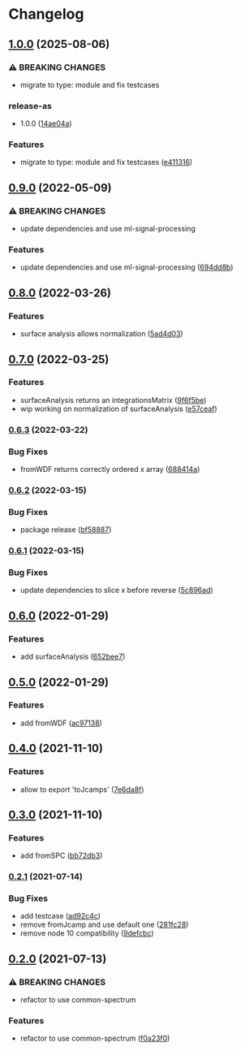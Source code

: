 # Changelog

## [1.0.0](https://github.com/cheminfo/raman-spectrum/compare/v0.9.0...v1.0.0) (2025-08-06)


### ⚠ BREAKING CHANGES

* migrate to type: module and fix testcases

### release-as

* 1.0.0 ([14ae04a](https://github.com/cheminfo/raman-spectrum/commit/14ae04a5f89f5cce7cd97eafcdb596d69c243f71))


### Features

* migrate to type: module and fix testcases ([e411316](https://github.com/cheminfo/raman-spectrum/commit/e4113166ef6b5d803c991690e9925609ee85a4ef))

## [0.9.0](https://github.com/cheminfo/raman-spectrum/compare/v0.8.0...v0.9.0) (2022-05-09)


### ⚠ BREAKING CHANGES

* update dependencies and use ml-signal-processing

### Features

* update dependencies and use ml-signal-processing ([694dd8b](https://github.com/cheminfo/raman-spectrum/commit/694dd8b9425005ee3ab7d654f90d7e1865e9264b))

## [0.8.0](https://github.com/cheminfo/raman-spectrum/compare/v0.7.0...v0.8.0) (2022-03-26)


### Features

* surface analysis allows normalization ([5ad4d03](https://github.com/cheminfo/raman-spectrum/commit/5ad4d03bc1e6ab01fc2969530fe6f56f5a516d5b))

## [0.7.0](https://github.com/cheminfo/raman-spectrum/compare/v0.6.3...v0.7.0) (2022-03-25)


### Features

* surfaceAnalysis returns an integrationsMatrix ([9f6f5be](https://github.com/cheminfo/raman-spectrum/commit/9f6f5be2713fad2942589a146599b0288f1dceda))
* wip working on normalization of surfaceAnalysis ([e57ceaf](https://github.com/cheminfo/raman-spectrum/commit/e57ceaff6b771eacb82fb83c2d41c3aab2976333))

### [0.6.3](https://github.com/cheminfo/raman-spectrum/compare/v0.6.2...v0.6.3) (2022-03-22)


### Bug Fixes

* fromWDF returns correctly ordered x array ([688414a](https://github.com/cheminfo/raman-spectrum/commit/688414a91a155d0312bf2c8a1c10e3f5b217bcdc))

### [0.6.2](https://github.com/cheminfo/raman-spectrum/compare/v0.6.1...v0.6.2) (2022-03-15)


### Bug Fixes

* package release ([bf58887](https://github.com/cheminfo/raman-spectrum/commit/bf58887ff48707fb30dcf761e85f2bc73f247ea7))

### [0.6.1](https://github.com/cheminfo/raman-spectrum/compare/v0.6.0...v0.6.1) (2022-03-15)


### Bug Fixes

* update dependencies to slice x before reverse ([5c896ad](https://github.com/cheminfo/raman-spectrum/commit/5c896ad7d1c967625069ee5851c346c22adfdddd))

## [0.6.0](https://www.github.com/cheminfo/raman-spectrum/compare/v0.5.0...v0.6.0) (2022-01-29)


### Features

* add surfaceAnalysis ([652bee7](https://www.github.com/cheminfo/raman-spectrum/commit/652bee78717744821fcca8fbf79b75b448068db7))

## [0.5.0](https://www.github.com/cheminfo/raman-spectrum/compare/v0.4.0...v0.5.0) (2022-01-29)


### Features

* add fromWDF ([ac97138](https://www.github.com/cheminfo/raman-spectrum/commit/ac97138d3ac653dd121fa76b18d6d8e5f2d1f9cb))

## [0.4.0](https://www.github.com/cheminfo/raman-spectrum/compare/v0.3.0...v0.4.0) (2021-11-10)


### Features

* allow to export 'toJcamps' ([7e6da8f](https://www.github.com/cheminfo/raman-spectrum/commit/7e6da8fdb643f97d10dad718ec6188df95838638))

## [0.3.0](https://www.github.com/cheminfo/raman-spectrum/compare/v0.2.1...v0.3.0) (2021-11-10)


### Features

* add fromSPC ([bb72db3](https://www.github.com/cheminfo/raman-spectrum/commit/bb72db3dcdd6ee91bfbe0240e77183179d9a309f))

### [0.2.1](https://www.github.com/cheminfo/raman-spectrum/compare/v0.2.0...v0.2.1) (2021-07-14)


### Bug Fixes

* add testcase ([ad92c4c](https://www.github.com/cheminfo/raman-spectrum/commit/ad92c4c56126124f4eda30f086994a58703e4e0a))
* remove fromJcamp and use default one ([281fc28](https://www.github.com/cheminfo/raman-spectrum/commit/281fc288172874d9459f5c426ce934b5ea240f8f))
* remove node 10 compatibility ([9defcbc](https://www.github.com/cheminfo/raman-spectrum/commit/9defcbca037f81f3370c44f813700cd66b82d8b6))

## [0.2.0](https://www.github.com/cheminfo/raman-spectrum/compare/v0.1.2...v0.2.0) (2021-07-13)


### ⚠ BREAKING CHANGES

* refactor to use common-spectrum

### Features

* refactor to use common-spectrum ([f0a23f0](https://www.github.com/cheminfo/raman-spectrum/commit/f0a23f0434ad931b69ef085bf6bc9146076c1d45))
